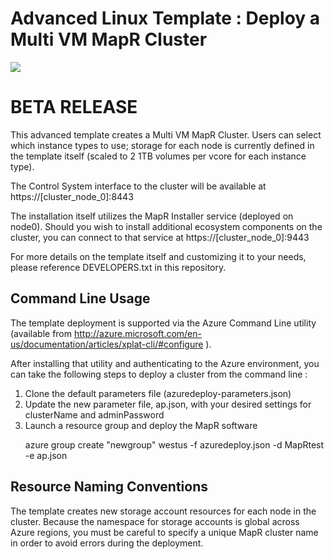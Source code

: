 # Advanced Linux Template : Deploy a Multi VM MapR Cluster

<a href="https://azuredeploy.net/" target="_blank">
    <img src="http://azuredeploy.net/deploybutton.png"/>
</a>


<h1>
BETA RELEASE
</h1>

This advanced template creates a Multi VM MapR Cluster.  Users can 
select which instance types to use; storage for each node is 
currently defined in the template itself (scaled to 2 1TB volumes 
per vcore for each instance type).

The Control System interface to the cluster will be available at
    https://[cluster_node_0]:8443

The installation itself utilizes the MapR Installer service
(deployed on node0).   Should you wish to install additional
ecosystem components on the cluster, you can connect to that 
service at 
    https://[cluster_node_0]:9443

For more details on the template itself and customizing it to your
needs, please reference DEVELOPERS.txt in this repository.
<h2>
Command Line Usage
</h2>

The template deployment is supported via the Azure Command Line 
utility (available from 
http://azure.microsoft.com/en-us/documentation/articles/xplat-cli/#configure ).

After installing that utility and authenticating to the Azure
environment, you can take the following steps to deploy a cluster
from the command line :
<ol>
<li>
Clone the default parameters file (azuredeploy-parameters.json) 
</li>
<li>
Update the new parameter file, ap.json, with your desired settings
for clusterName and adminPassword
</li>
<li>
Launch a resource group and deploy the MapR software
<p>
azure group create "newgroup" westus -f azuredeploy.json -d MapRtest  -e ap.json
</p
</li>
</ol>

<h2>
Resource Naming Conventions
</h2>

The template creates new storage account resources for each node in 
the cluster.   Because the namespace for storage accounts is global
across Azure regions, you must be careful to specify a unique MapR
cluster name in order to avoid errors during the deployment.

